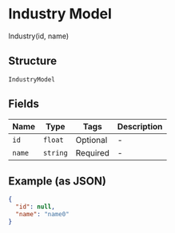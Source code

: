 
# Industry Model

Industry(id, name)

## Structure

`IndustryModel`

## Fields

| Name | Type | Tags | Description |
|  --- | --- | --- | --- |
| `id` | `float` | Optional | - |
| `name` | `string` | Required | - |

## Example (as JSON)

```json
{
  "id": null,
  "name": "name0"
}
```

